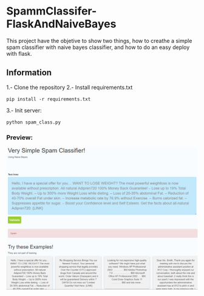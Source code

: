 # SpammClassifer-FlaskAndNaiveBayes
This project have the objetive to show two things, how to creathe a simple spam classifier with naive bayes classifier, and how to do an easy deploy with flask.
## Information
1.- Clone the repository
2.- Install requirements.txt
```
pip install -r requirements.txt
```
3.- Init server:
```
python spam_class.py
```
### Preview:
![](preview.png)

